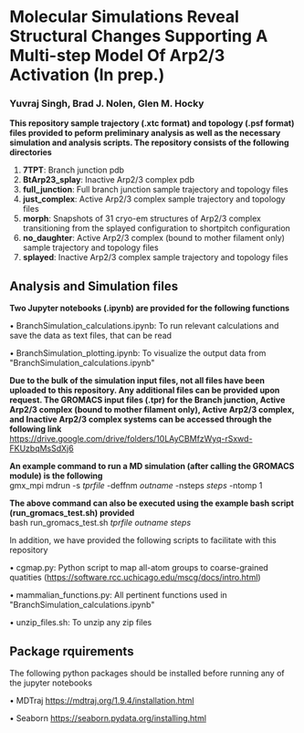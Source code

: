 # Molecular Simulations Reveal Structural Changes Supporting A Multi-step Model Of Arp2/3 Activation (In prep.)
### Yuvraj Singh, Brad J. Nolen, Glen M. Hocky
**This repository sample trajectory (.xtc format) and topology (.psf format) files provided to peform preliminary analysis as well as the necessary simulation and analysis scripts. The repository consists of the following directories**

1) **7TPT**: Branch junction pdb
2) **BtArp23_splay**: Inactive Arp2/3 complex pdb
3) **full_junction**: Full branch junction sample trajectory and topology files
4) **just_complex**: Active Arp2/3 complex sample trajectory and topology files
5) **morph**: Snapshots of 31 cryo-em structures of Arp2/3 complex transitioning from the splayed configuration to shortpitch configuration
6) **no_daughter**: Active Arp2/3 complex (bound to mother filament only) sample trajectory and topology files
7) **splayed**: Inactive Arp2/3 complex sample trajectory and topology files

## Analysis and Simulation files

**Two Jupyter notebooks (.ipynb) are provided for the following functions**

$\bullet$ BranchSimulation_calculations.ipynb: To run relevant calculations and save the data as text files, that can be read

$\bullet$ BranchSimulation_plotting.ipynb: To visualize the output data from "BranchSimulation_calculations.ipynb"

**Due to the bulk of the simulation input files, not all files have been uploaded to this repository. Any additional files can be provided upon request. The GROMACS input files (.tpr) for the Branch junction, Active Arp2/3 complex (bound to mother filament only),  Active Arp2/3 complex, and Inactive Arp2/3 complex systems can be accessed through the following link**\
https://drive.google.com/drive/folders/10LAyCBMfzWyq-rSxwd-FKUzbqMsSdXj6 

**An example command to run a MD simulation (after calling the GROMACS module) is the following**\
gmx_mpi mdrun -s $tprfile$ -deffnm $outname$ -nsteps $steps$ -ntomp 1

**The above command can also be executed using the example bash script (run_gromacs_test.sh) provided**\
bash run_gromacs_test.sh $tprfile$ $outname$ $steps$

In addition, we have provided the following scripts to facilitate with this repository

$\bullet$ cgmap.py: Python script to map all-atom groups to coarse-grained quatities (https://software.rcc.uchicago.edu/mscg/docs/intro.html)

$\bullet$ mammalian_functions.py: All pertinent functions used in "BranchSimulation_calculations.ipynb"

$\bullet$ unzip_files.sh: To unzip any zip files

## Package rquirements
The following python packages should be installed before running any of the jupyter notebooks

$\bullet$ MDTraj https://mdtraj.org/1.9.4/installation.html 

$\bullet$ Seaborn https://seaborn.pydata.org/installing.html 

